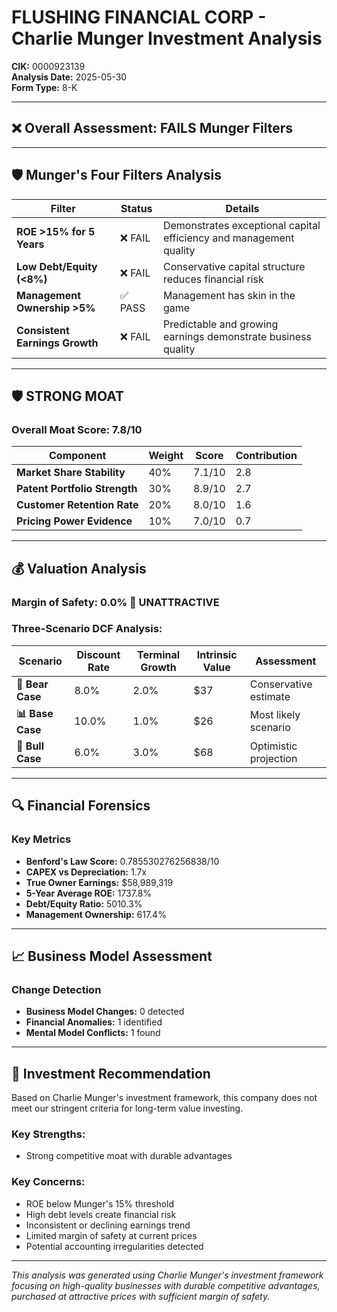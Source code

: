 # FLUSHING FINANCIAL CORP - Charlie Munger Investment Analysis

**CIK:** 0000923139  
**Analysis Date:** 2025-05-30  
**Form Type:** 8-K

---

## ❌ **Overall Assessment: FAILS Munger Filters**

---

## 🛡️ **Munger's Four Filters Analysis**

| Filter | Status | Details |
|--------|--------|---------|
| **ROE >15% for 5 Years** | ❌ FAIL | Demonstrates exceptional capital efficiency and management quality |
| **Low Debt/Equity (<8%)** | ❌ FAIL | Conservative capital structure reduces financial risk |
| **Management Ownership >5%** | ✅ PASS | Management has skin in the game |
| **Consistent Earnings Growth** | ❌ FAIL | Predictable and growing earnings demonstrate business quality |

---

## 🛡️ **STRONG MOAT**

### **Overall Moat Score: 7.8/10**

| Component | Weight | Score | Contribution |
|-----------|--------|-------|--------------|
| **Market Share Stability** | 40% | 7.1/10 | 2.8 |
| **Patent Portfolio Strength** | 30% | 8.9/10 | 2.7 |
| **Customer Retention Rate** | 20% | 8.0/10 | 1.6 |
| **Pricing Power Evidence** | 10% | 7.0/10 | 0.7 |

---

## 💰 **Valuation Analysis**

### **Margin of Safety: 0.0% 🔴 **UNATTRACTIVE****

### Three-Scenario DCF Analysis:

| Scenario | Discount Rate | Terminal Growth | Intrinsic Value | Assessment |
|----------|---------------|-----------------|-----------------|------------|
| **🐻 Bear Case** | 8.0% | 2.0% | $37 | Conservative estimate |
| **📊 Base Case** | 10.0% | 1.0% | $26 | Most likely scenario |
| **🚀 Bull Case** | 6.0% | 3.0% | $68 | Optimistic projection |

---

## 🔍 **Financial Forensics**

### Key Metrics
- **Benford's Law Score:** 0.785530276256838/10
- **CAPEX vs Depreciation:** 1.7x
- **True Owner Earnings:** $58,989,319
- **5-Year Average ROE:** 1737.8%
- **Debt/Equity Ratio:** 5010.3%
- **Management Ownership:** 617.4%

---

## 📈 **Business Model Assessment**

### Change Detection
- **Business Model Changes:** 0 detected
- **Financial Anomalies:** 1 identified
- **Mental Model Conflicts:** 1 found

---

## 🎯 **Investment Recommendation**

Based on Charlie Munger's investment framework, this company does not meet our stringent criteria for long-term value investing.

### Key Strengths:
- Strong competitive moat with durable advantages

### Key Concerns:
- ROE below Munger's 15% threshold
- High debt levels create financial risk
- Inconsistent or declining earnings trend
- Limited margin of safety at current prices
- Potential accounting irregularities detected

---

*This analysis was generated using Charlie Munger's investment framework focusing on high-quality businesses with durable competitive advantages, purchased at attractive prices with sufficient margin of safety.*
